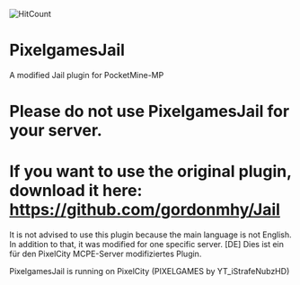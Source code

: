 ![HitCount](http://hits.dwyl.io/YTiStrafeNubzHD/PixelgamesJail.svg)

# PixelgamesJail
A modified Jail plugin for PocketMine-MP

# Please do not use PixelgamesJail for your server.
# If you want to use the original plugin, download it here: https://github.com/gordonmhy/Jail

It is not advised to use this plugin because the main language is not English. In addition to that, it was modified for one specific server.
[DE] Dies ist ein für den PixelCity MCPE-Server modifiziertes Plugin.

PixelgamesJail is running on PixelCity (PIXELGAMES by YT_iStrafeNubzHD)
